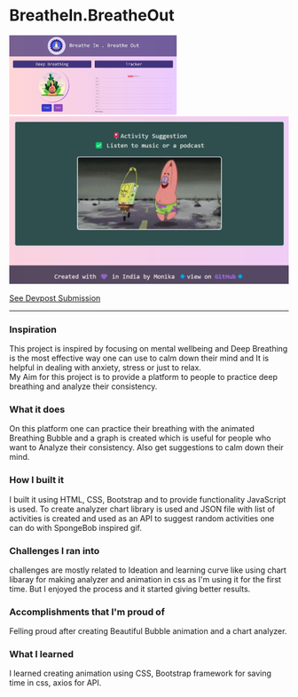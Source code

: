 # BreatheIn.BreatheOut

<img src="https://github.com/Monika5S/BreatheIn.BreatheOut/blob/main/media/breatheIn.jpg" width="60%"> <img src="https://github.com/Monika5S/BreatheIn.BreatheOut/blob/main/media/activity.jpg">

<a href="https://github.com/Monika5S/BreatheIn.BreatheOut/blob/main/media/activity.jpg" width="60%">See Devpost Submission</a>

---

<h3>Inspiration</h3>
This project is inspired by focusing on mental wellbeing and Deep Breathing is the most effective way one can use to calm down their mind and It is helpful in dealing with anxiety, stress or just to relax.<br>My Aim for this project is to provide a platform to people to practice deep breathing and analyze their consistency.

<h3>What it does</h3>
On this platform one can practice their breathing with the animated Breathing Bubble and a graph is created which is useful for people who want to Analyze their consistency. Also get suggestions to calm down their mind.

<h3>How I built it</h3>
I built it using HTML, CSS, Bootstrap and to provide functionality JavaScript is used. To create analyzer chart library is used and JSON file with list of activities is created and used as an API to suggest random activities one can do with SpongeBob inspired gif.

<h3>Challenges I ran into</h3>
challenges are mostly related to Ideation and learning curve like using chart libaray for making analyzer and animation in css as I'm using it for the first time. But I enjoyed the process and it started giving better results.

<h3>Accomplishments that I'm proud of</h3>
Felling proud after creating Beautiful Bubble animation and a chart analyzer.

<h3>What I learned</h3>
I learned creating animation using CSS, Bootstrap framework for saving time in css, axios for API.
